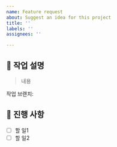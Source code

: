 ```yaml
---
name: Feature request
about: Suggest an idea for this project
title: ''
labels: ''
assignees: ''

---
```


## 📕 작업 설명
> 내용

작업 브랜치:

## 📖 진행 사항
- [ ] 할 일1
- [ ] 할 일2
